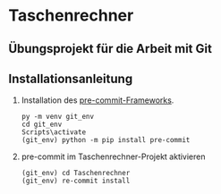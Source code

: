 # Taschenrechner

## Übungsprojekt für die Arbeit mit Git

## Installationsanleitung

1. Installation des [pre-commit-Frameworks](http://pre-commit.com).

   ```
   py -m venv git_env
   cd git_env
   Scripts\activate
   (git_env) python -m pip install pre-commit
   ```

2. pre-commit im Taschenrechner-Projekt aktivieren

   ```
   (git_env) cd Taschenrechner
   (git_env) re-commit install
   ```
